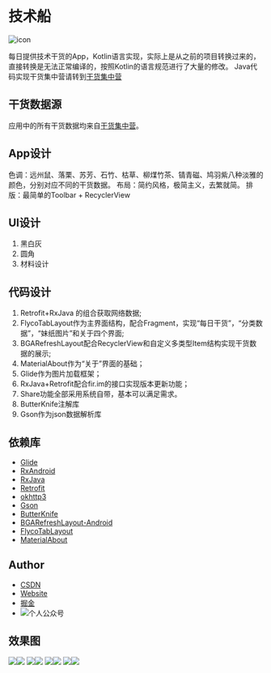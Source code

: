 # 技术船
![icon](/app/src/main/res/mipmap-xxhdpi/ic_header.png "")

每日提供技术干货的App，Kotlin语言实现，实际上是从之前的项目转换过来的，直接转换是无法正常编译的，按照Kotlin的语言规范进行了大量的修改。
Java代码实现干货集中营请转到[干货集中营](https://github.com/onlyloveyd/GankIOClient)

## 干货数据源
应用中的所有干货数据均来自[干货集中营](http://gank.io/)。

## App设计
色调：远州鼠、落栗、苏芳、石竹、枯草、柳煤竹茶、锖青磁、鸠羽紫八种淡雅的颜色，分别对应不同的干货数据。
布局：简约风格，极简主义，去繁就简。
排版：最简单的Toolbar + RecyclerView

## UI设计
1. 黑白灰
2. 圆角
3. 材料设计

## 代码设计
1. Retrofit+RxJava 的组合获取网络数据;
2. FlycoTabLayout作为主界面结构，配合Fragment，实现“每日干货”，“分类数据”，“妹纸图片”和关于四个界面;
3. BGARefreshLayout配合RecyclerView和自定义多类型Item结构实现干货数据的展示;
4. MaterialAbout作为“关于”界面的基础；
5. Glide作为图片加载框架；
6. RxJava+Retrofit配合fir.im的接口实现版本更新功能；
7. Share功能全部采用系统自带，基本可以满足需求。
8. ButterKnife注解库
9. Gson作为json数据解析库

   
## 依赖库   
* [Glide](https://github.com/bumptech/glide)
* [RxAndroid](https://github.com/ReactiveX/RxAndroid)
* [RxJava](https://github.com/ReactiveX/RxJava)
* [Retrofit](https://github.com/square/retrofit)
* [okhttp3](https://github.com/square/okhttp)
* [Gson](https://github.com/google/gson)
* [ButterKnife](https://github.com/JakeWharton/butterknife)
* [BGARefreshLayout-Android](https://github.com/bingoogolapple/BGARefreshLayout-Android)
* [FlycoTabLayout](https://github.com/H07000223/FlycoTabLayout)
* [MaterialAbout](https://github.com/jrvansuita/MaterialAbout)


## Author
* [CSDN](http://blog.csdn.net/poorkick)
* [Website](http://www.onlyloveyd.cn/)
* [掘金](https://juejin.im/user/583e860867f356006bbedb90)
* ![个人公众号](/app/src/main/res/mipmap-xxhdpi/qrcode.jpg "")

## 效果图
![](/screenshot/Screenshot_20170510-093041.png)![](/screenshot/Screenshot_20170510-093046.png)
![](/screenshot/Screenshot_20170510-093056.png)![](/screenshot/Screenshot_20170510-093102.png)
![](/screenshot/Screenshot_20170510-093108.png)![](/screenshot/Screenshot_20170510-093123.png)
![](/screenshot/Screenshot_20170510-093130.png)![](/screenshot/Screenshot_20170510-093150.png)

